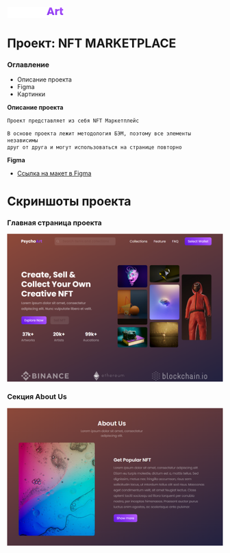 ![Image alt](https://github.com/flaain/nft_marketplace/raw/master/images/PsychoArt_logo.png)
# Проект: NFT MARKETPLACE  
### Оглавление
* Описание проекта
* Figma
* Картинки

**Описание проекта**

 ```
Проект представляет из себя NFT Маркетплейс
```

 ```
 В основе проекта лежит методология БЭМ, поэтому все элементы независимы 
 друг от друга и могут использоваться на странице повторно
```

**Figma**

* [Ссылка на макет в Figma](https://www.figma.com/file/7lpU8HsUlUIcyQpHDSPRyD/NFT-Marketplace-Website-(Community)?node-id=0%3A1)

# Скриншоты проекта
### Главная страница проекта
![Image alt](https://github.com/flaain/nft_marketplace/raw/master/images/Screenshot_1.png)
### Секция About Us
![Image alt](https://github.com/flaain/nft_marketplace/raw/master/images/Screenshot_2.png)
